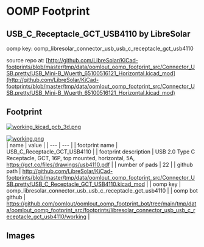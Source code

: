 # OOMP Footprint  
## USB_C_Receptacle_GCT_USB4110  by LibreSolar  
  
oomp key: oomp_libresolar_connector_usb_usb_c_receptacle_gct_usb4110  
  
source repo at: [http://github.com/LibreSolar/KiCad-footprints/blob/master/tmp/data/oomlout_oomp_footprint_src/Connector_USB.pretty/USB_Mini-B_Wuerth_65100516121_Horizontal.kicad_mod](http://github.com/LibreSolar/KiCad-footprints/blob/master/tmp/data/oomlout_oomp_footprint_src/Connector_USB.pretty/USB_Mini-B_Wuerth_65100516121_Horizontal.kicad_mod)  
## Footprint  
  
[![working_kicad_pcb_3d.png](working_kicad_pcb_3d_600.png)](working_kicad_pcb_3d.png)  
  
[![working.png](working_600.png)](working.png)  
| name | value | 
| --- | --- | 
| footprint name | USB_C_Receptacle_GCT_USB4110 | 
| footprint description | USB 2.0 Type C Receptacle, GCT, 16P, top mounted, horizontal, 5A, https://gct.co/files/drawings/usb4110.pdf | 
| number of pads | 22 | 
| github path | http://github.com/LibreSolar/KiCad-footprints/blob/master/tmp/data/oomlout_oomp_footprint_src/Connector_USB.pretty/USB_C_Receptacle_GCT_USB4110.kicad_mod | 
| oomp key | oomp_libresolar_connector_usb_usb_c_receptacle_gct_usb4110 | 
| oomp bot github | https://github.com/oomlout/oomlout_oomp_footprint_bot/tree/main/tmp/data/oomlout_oomp_footprint_src/footprints/libresolar_connector_usb_usb_c_receptacle_gct_usb4110/working | 
## Images  
